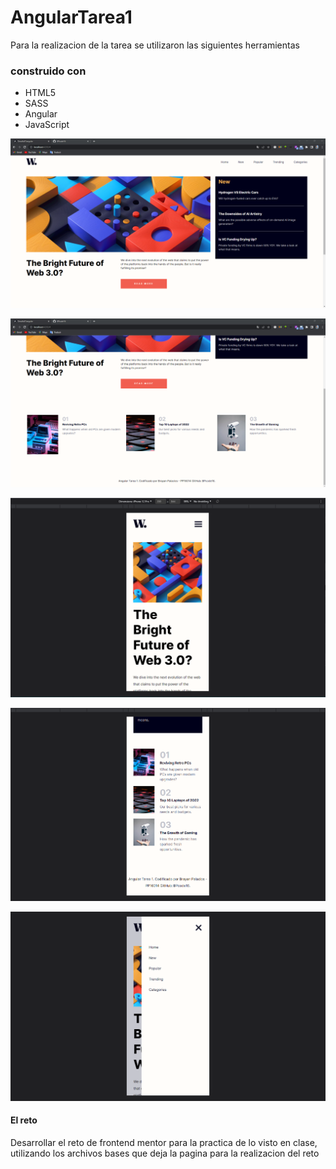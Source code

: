 # AngularTarea1
Para la realizacion de la tarea se utilizaron las siguientes herramientas

### construido con

- HTML5
- SASS
- Angular
- JavaScript

![desktop-design](/src/assets/images/pantallaCompleta1.png)

![desktop-design](/src/assets/images/pantallaCompleta2.png)

![desktop-design](/src/assets/images/pantallaReducida1.png)

![desktop-design](/src/assets/images/pantallaReducida2.png)

![desktop-design](/src/assets/images/pantallaMenu.png)

#### El reto

Desarrollar el reto de frontend mentor para la practica de lo visto en clase, utilizando los archivos bases que deja la pagina para la realizacion del reto
